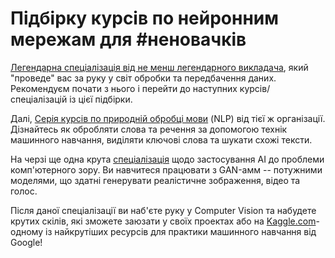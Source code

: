 # Підбірку курсів по нейронним мережам для #неновачків

[Легендарна спеціалізація від не менш легендарного викладача](https://www.coursera.org/specializations/deep-learning), який "проведе" вас за руку у світ обробки та передбачення даних. Рекомендуєм почати з нього і перейти до наступних курсів/спеціалізацій із цієї підбірки.

Далі, [Серія курсів по природній обробці мови](https://www.coursera.org/specializations/natural-language-processing) (NLP) від тієї ж організації.
Дізнайтесь як обробляти слова та речення за допомогою технік машинного навчання, виділяти ключові слова та шукати схожі тексти. 

На черзі ще одна крута [спеціалізація](https://www.coursera.org/specializations/generative-adversarial-networks-gans) щодо застосування AI до проблеми комп'ютерного зору.
Ви навчитеся працювати з GAN-амм -- потужними моделями, що здатні генерувати реалістичне зображення, відео та голос. 

Після даної спеціалізації ви наб'єте руку у Computer Vision та набудете крутих скілів, які зможете заюзати у своїх проектах або на [Kaggle.com](http://Kaggle.com)- одному із найкрутіших ресурсів для практики машинного навчання від Google!
